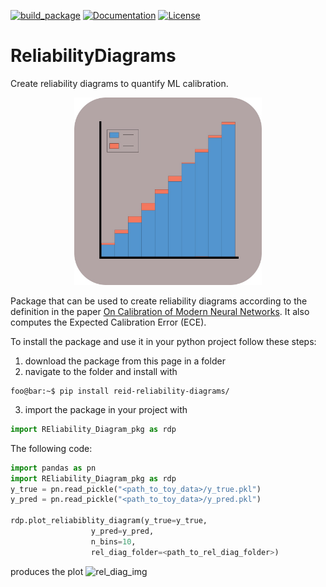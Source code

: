 [![build_package](https://github.com/marcoromanelli-github/ReliabilityDiagrams/workflows/build_package/badge.svg)](https://github.com/marcoromanelli-github/ReliabilityDiagrams/actions)
[![Documentation](https://img.shields.io/badge/Dcoumentation-yes-blue)](https://img.shields.io/badge/Dcoumentation-yes-blue)
[![License](https://img.shields.io/badge/License-MIT-yellow.svg)](https://img.shields.io/badge/License-MIT-yellow.svg)

# ReliabilityDiagrams
Create reliability diagrams to quantify ML calibration.

<div align="center">
    <img src=".icon/REID_icon.jpeg" width="300" height=300/>
</div>

Package that can be used to create reliability diagrams according to the 
definition in the paper 
[On Calibration of Modern Neural Networks](https://arxiv.org/pdf/1706.04599.pdf).
It also computes the Expected Calibration Error (ECE).

To install the package and use it in your python project follow these steps:
1. download the package from this page in a folder
2. navigate to the folder and install with 
```console
foo@bar:~$ pip install reid-reliability-diagrams/
```
3. import the package in your project with 
```python
import REliability_Diagram_pkg as rdp
```
    
The following code:
```python  
import pandas as pn
import REliability_Diagram_pkg as rdp
y_true = pn.read_pickle("<path_to_toy_data>/y_true.pkl")
y_pred = pn.read_pickle("<path_to_toy_data>/y_pred.pkl")

rdp.plot_reliabiblity_diagram(y_true=y_true, 
			      y_pred=y_pred, 
			      n_bins=10, 
			      rel_diag_folder=<path_to_rel_diag_folder>)
```
produces the plot
![rel_diag_img](/res_folder/REID.png)
   

